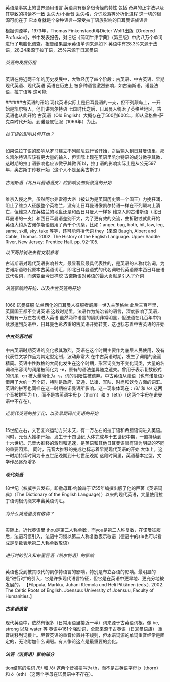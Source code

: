 英语是事实上的世界通用语言
英语具有很多很奇怪的特性 包括 奇异的正字法以及其导致的拼读不一致 丢失大/小舌音 丢失格，介词脱落等分析化进程
这一切的根源可能在于 它本身就是个杂种语言--深受拉丁语族影响的日耳曼语族语言

根据词源学，1973年，Thomas Finkenstaedt与Dieter Wolff出版《Ordered Profusion》，书中发表报告，对旧版《简明牛津字典》（第三版）中约八万个单词进行了电脑化调查。报告结果显示英语单词来源如下
英语中有28.3%来源于法语，28.24来源于拉丁语，25%来源于日耳曼语

###### 英语的发展历程
英语在将近两千年的历史发展中，大致经历了四个阶段：古英语、中古英语、早期现代英语、现代英语
英语在历史上 被多种语言激烈影响，如古诺斯语，诺曼法语，拉丁语等 这可能

######古英语的开始
现代英语实际上是日耳曼语的一支，但不列颠岛上，一开始是凯尔特人，他们讲凯尔特语
七国时代之后，日耳曼人统治了英格兰地区，古英语也从此开始
古英语（Old English）大概存在了500到600年，即从盎格鲁-萨克森时代开始，到诺曼底征服（1066年）为止。


###### 拉丁语的影响从何开始？
如果说拉丁语的影响从罗马建立不列颠尼亚行省开始，之后输入到日耳曼语里，那么凯尔特语应该有更大量的输入，但实际上现在英语里凯尔特语的成分微乎其微，这时期的拉丁语影响也应该微乎其微
所以，拉丁语的影响实际上是从公元597年，奥古斯丁传教开始（这个人不是圣奥古斯丁）

###### 古诺斯语（北日耳曼语语支）的影响及曲折脱落的开始
维京入侵之后，虽然阿尔弗雷德大帝（被认为是英国历史第一个国王）力挽狂澜，阻止了维京人征服整个英格兰，没有让日耳曼语像凯尔特语一样在不列颠岛上消亡，但维京人在英格兰的地盘还是和西日耳曼人一样多
维京人的古诺斯语（北日耳曼语的一支）和西日耳曼语差别不大，为了更有效的交流，曲折融蚀就此开始
英语大约从古诺尔斯语借用了两千个词条，比如：anger, bag, both, hit, law, leg, same, skill, sky, take 等等，还可能包括代词 they【来源 Baugh, Albert and Cable, Thomas. 2002. The History of the English Language. Upper Saddle River, New Jersey: Prentice Hall. pp. 92-105.

*以下两种说法未有文献参考*

古诺斯语对现代英语影响甚大，最显著及最具代表性的，是英语的人称代名词，为古诺斯语取代原本古英语词汇，即北日耳曼语式的代名词取代英语原本西日耳曼语式代名词，而演变至今日样貌
古诺斯语对英语的最大贡献是引入了介词

###### 法语影响的开始，以及中古英语的开始
1066 诺曼征服 法兰西化的日耳曼人征服者威廉一世入主英格兰 此后三百年里，英国国王都不会说英语
这段时期里，法语作为统治者的语言，深度影响了英语，大概有一万左右词进入英语
虽然两种语言的隔阂非常明显，但法语在几百年中持续渗透到英语中，日耳曼色彩浓重的古英语开始转变，这也标志着中古英语的开始

##### 中古英语时期
中古英语时期英语的变化极其激烈，英语在这个时期主要作为底层人民使用，没有代表性文学作品为其定型定制，波动非常大
在中古英语时期，发生了词尾的全面精简。英语中性数格的大简化发生在这个时期，形容词变为不变化词类，大量的名词和形容词的词尾被简化为 -e，原有的语法差异随之遗失。曾用于表示复数形式的词尾 -en 被大量简化为 -s，词的阴阳性被遗弃。中古英语从法语（也有诺曼语）借用了大约一万个词，特别是政府、交通、法律、军队、时尚和饮食方面的词汇。
英语的拼写也同样在这一时期被诺曼语所影响。这一现象体现在：/θ/ 和 /ð/ 这两个音被拼写为 th，而不是古英语字母 þ（thorn）和 ð（eth）（这两个字母在诺曼语中不存在）。

###### 近现代英语的拉丁化，以及早期现代英语的开始
15世纪左右，文艺复兴运动方兴未艾，有一万左右的拉丁语和希腊语词进入英语。同时，元音大推移开始，发生于十四世纪,大体完成与十五世纪中期，一直持续到十六世纪。元音大推移的激烈和迅速，是英语和其他日耳曼语眼有较为明显的不同的重要因素。
同时，元音大推移的完成也标志着早期现代英语的开始
大体上，这一时期持续时间为十五世纪晚期到十七世纪晚期
这段时间里，英语基本定型，文学作品逐渐增多

##### 现代英语
18世纪（权威字典发布，即撒母耳·约翰森于1755年编撰出版了他的巨著《英语词典》（The Dictionary of the English Language））以来的现代英语，大量使用拉丁语词根词缀来丰富英语词汇。

###### 为什么英语里没有敬称？
实际上，近代英语里 thou是第二人称单数，而you是第二人称复数，在诺曼征服后，法语习惯引入，法语中习惯以第二人称复数表示敬语（德语中的sie也可以看成是复数表示第二人称单数敬语）

###### 进行时的引入和布里吞语（凯尔特语）的影响
英语也受到被其取代的凯尔特语言的影响，特别是布立吞语的影响。最明显的是“进行时”的引入，它是许多现代语言特征，但它是在英语中更早地、更充分地被发展的。
【Filppula, Markku, Juhani Klemola und Heli Pitkänen (eds.). 2002. The Celtic Roots of English. Joensuu: University of Joensuu, Faculty of Humanities.】

##### 古英语遗留
现代英语中，依然有很多（日常用语里接近一半）词来源于古英语词根。像 be, strong 以及 water 等
英语中161个强动词，全部来源于古英语（日耳曼语族）
重音转移到词根上。尽管英语的重音位置并不规则，但本语词源的单词重音经常是固定的，无论附加什么词缀。有人争论这点是最重要的变化。

##### 法语（诺曼语）影响部分
tion结尾的名词
/θ/ 和 /ð/ 这两个音被拼写为 th，而不是古英语字母 þ（thorn）和 ð（eth）（这两个字母在诺曼语中不存在）。
